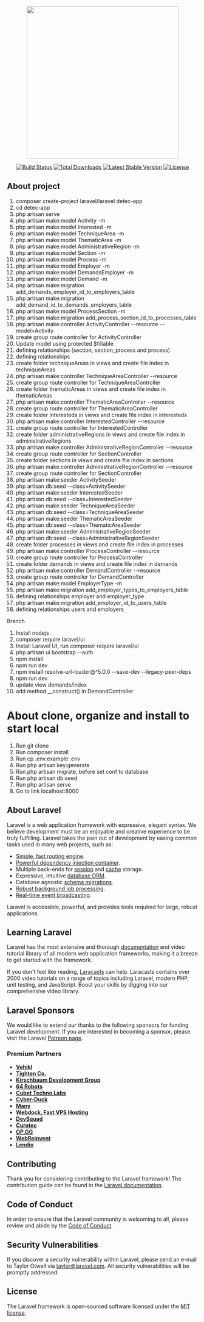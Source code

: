 <p align="center"><a href="https://laravel.com" target="_blank"><img src="https://raw.githubusercontent.com/laravel/art/master/logo-lockup/5%20SVG/2%20CMYK/1%20Full%20Color/laravel-logolockup-cmyk-red.svg" width="400"></a></p>

<p align="center">
<a href="https://travis-ci.org/laravel/framework"><img src="https://travis-ci.org/laravel/framework.svg" alt="Build Status"></a>
<a href="https://packagist.org/packages/laravel/framework"><img src="https://img.shields.io/packagist/dt/laravel/framework" alt="Total Downloads"></a>
<a href="https://packagist.org/packages/laravel/framework"><img src="https://img.shields.io/packagist/v/laravel/framework" alt="Latest Stable Version"></a>
<a href="https://packagist.org/packages/laravel/framework"><img src="https://img.shields.io/packagist/l/laravel/framework" alt="License"></a>
</p>

## About project

1. composer create-project laravel/laravel detec-app
2. cd detec-app
3. php artisan serve
4. php artisan make:model Activity -m
5. php artisan make:model Interested -m
6. php artisan make:model TechniqueArea -m 
7. php artisan make:model ThematicArea -m  
8. php artisan make:model AdministrativeRegion -m   
9. php artisan make:model Section -m  
10. php artisan make:model Process -m
11. php artisan make:model Employer -m  
12. php artisan make:model DemandsEmployer -m
13. php artisan make:model Demand -m
14. php artisan make:migration add_demands_employer_id_to_employers_table
15. php artisan make:migration add_demand_id_to_demands_employers_table
16. php artisan make:model ProcessSection -m
17. php artisan make:migration add_process_section_id_to_processes_table     
18. php artisan make:controller ActivityController --resource --model=Activity
19. create group route controller for ActivityController
20. Update model using protected $fillable
21. defining relationships (section, section_process and process)
22. defining relationships
23. create folder techniqueAreas in views and create file index in techniqueAreas
24. php artisan make:controller TechniqueAreaController --resource
25. create group route controller for TechniqueAreaController
26. create folder thematicAreas in views and create file index in thematicAreas
27. php artisan make:controller ThematicAreaController --resource
28. create group route controller for ThematicAreaController
29. create folder interesteds in views and create file index in interesteds
30. php artisan make:controller InterestedController --resource 
31. create group route controller for InterestedController
32. create folder administrativeRegions in views and create file index in administrativeRegions
33. php artisan make:controller AdministrativeRegionController --resource
34. create group route controller for SectionController
35. create folder sections in views and create file index in sections
36. php artisan make:controller AdministrativeRegionController --resource
37. create group route controller for SectionController
38. php artisan make:seeder ActivitySeeder
39. php artisan db:seed --class=ActivitySeeder
40. php artisan make:seeder InterestedSeeder
41. php artisan db:seed --class=InterestedSeeder
42. php artisan make:seeder TechniqueAreaSeeder
43. php artisan db:seed --class=TechniqueAreaSeeder
44. php artisan make:seeder ThematicAreaSeeder
45. php artisan db:seed --class=ThematicAreaSeeder
46. php artisan make:seeder AdministrativeRegionSeeder
47. php artisan db:seed --class=AdministrativeRegionSeeder
48. create folder processes in views and create file index in processes
49. php artisan make:controller ProcessController --resource
50. create group route controller for ProcessController
51. create folder demands in views and create file index in demands
52. php artisan make:controller DemandController --resource
53. create group route controller for DemandController 
54. php artisan make:model EmployerType -m
55. php artisan make:migration add_employer_types_to_employers_table
56. defining relationships employer and employer_type
57. php artisan make:migration add_employer_id_to_users_table
58. defining relationships users and employers

Branch
1. Install nodejs
2. composer require laravel/ui
3.  Install Laravel UI, run composer require laravel/ui
4. php artisan ui bootstrap --auth
5. npm install
6. npm run dev
7. npm install resolve-url-loader@^5.0.0 --save-dev --legacy-peer-deps
8. npm run dev
9. update view demands/index
10. add method __construct() in DemandController






# About clone, organize and install to start local
1. Run git clone <my-cool-project>
2. Run composer install
3. Run cp .env.example .env
4. Run php artisan key:generate
5. Run php artisan migrate, before set conf to database
6. Run php artisan db:seed
7. Run php artisan serve
8. Go to link localhost:8000


## About Laravel


Laravel is a web application framework with expressive, elegant syntax. We believe development must be an enjoyable and creative experience to be truly fulfilling. Laravel takes the pain out of development by easing common tasks used in many web projects, such as:

- [Simple, fast routing engine](https://laravel.com/docs/routing).
- [Powerful dependency injection container](https://laravel.com/docs/container).
- Multiple back-ends for [session](https://laravel.com/docs/session) and [cache](https://laravel.com/docs/cache) storage.
- Expressive, intuitive [database ORM](https://laravel.com/docs/eloquent).
- Database agnostic [schema migrations](https://laravel.com/docs/migrations).
- [Robust background job processing](https://laravel.com/docs/queues).
- [Real-time event broadcasting](https://laravel.com/docs/broadcasting).

Laravel is accessible, powerful, and provides tools required for large, robust applications.

## Learning Laravel

Laravel has the most extensive and thorough [documentation](https://laravel.com/docs) and video tutorial library of all modern web application frameworks, making it a breeze to get started with the framework.

If you don't feel like reading, [Laracasts](https://laracasts.com) can help. Laracasts contains over 2000 video tutorials on a range of topics including Laravel, modern PHP, unit testing, and JavaScript. Boost your skills by digging into our comprehensive video library.

## Laravel Sponsors

We would like to extend our thanks to the following sponsors for funding Laravel development. If you are interested in becoming a sponsor, please visit the Laravel [Patreon page](https://patreon.com/taylorotwell).

### Premium Partners

- **[Vehikl](https://vehikl.com/)**
- **[Tighten Co.](https://tighten.co)**
- **[Kirschbaum Development Group](https://kirschbaumdevelopment.com)**
- **[64 Robots](https://64robots.com)**
- **[Cubet Techno Labs](https://cubettech.com)**
- **[Cyber-Duck](https://cyber-duck.co.uk)**
- **[Many](https://www.many.co.uk)**
- **[Webdock, Fast VPS Hosting](https://www.webdock.io/en)**
- **[DevSquad](https://devsquad.com)**
- **[Curotec](https://www.curotec.com/services/technologies/laravel/)**
- **[OP.GG](https://op.gg)**
- **[WebReinvent](https://webreinvent.com/?utm_source=laravel&utm_medium=github&utm_campaign=patreon-sponsors)**
- **[Lendio](https://lendio.com)**

## Contributing

Thank you for considering contributing to the Laravel framework! The contribution guide can be found in the [Laravel documentation](https://laravel.com/docs/contributions).

## Code of Conduct

In order to ensure that the Laravel community is welcoming to all, please review and abide by the [Code of Conduct](https://laravel.com/docs/contributions#code-of-conduct).

## Security Vulnerabilities

If you discover a security vulnerability within Laravel, please send an e-mail to Taylor Otwell via [taylor@laravel.com](mailto:taylor@laravel.com). All security vulnerabilities will be promptly addressed.

## License

The Laravel framework is open-sourced software licensed under the [MIT license](https://opensource.org/licenses/MIT).
